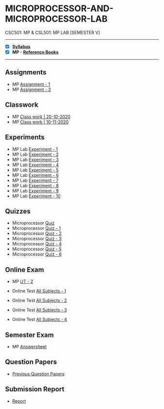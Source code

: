 # MICROPROCESSOR-AND-MICROPROCESSOR-LAB
 CSC501: MP & CSL501: MP LAB [SEMESTER V]

---

 - [X] **[Syllabus](https://github.com/Amey-Thakur/MICROPROCESSOR-AND-MICROPROCESSOR-LAB/blob/main/Syllabus/TE%20BE%20Comp%20Engg%20CBCGS%20Syllabus.pdf)**
 - [x] **MP - [Reference Books](https://github.com/Amey-Thakur/MICROPROCESSOR-AND-MICROPROCESSOR-LAB/tree/main/Reference%20Books)**

---

## Assignments

  - MP [Assignment - 1](https://github.com/Amey-Thakur/MICROPROCESSOR-AND-MICROPROCESSOR-LAB/blob/main/Assignments/Amey_B-50_MP_Assignment-1.pdf)
  - MP [Assignment - 2](https://github.com/Amey-Thakur/MICROPROCESSOR-AND-MICROPROCESSOR-LAB/blob/main/Assignments/Amey_B-50_MP_Assignment-2.pdf)

## Classwork

  - MP [Class work | 20-10-2020](https://github.com/Amey-Thakur/MICROPROCESSOR-AND-MICROPROCESSOR-LAB/blob/main/Classwork/Amey_B-50_MP_Lab_Classwork%20-%201.pdf)
  - MP [Class work | 10-11-2020](https://github.com/Amey-Thakur/MICROPROCESSOR-AND-MICROPROCESSOR-LAB/blob/main/Classwork/Amey_B-50_MP_Lab_Classwork%20-%202.pdf)

## Experiments

  - MP Lab [Experiment - 1](https://github.com/Amey-Thakur/MICROPROCESSOR-AND-MICROPROCESSOR-LAB/blob/main/Experiments/Amey_B-50_MP_Experiment-1.pdf)
  - MP Lab [Experiment - 2](https://github.com/Amey-Thakur/MICROPROCESSOR-AND-MICROPROCESSOR-LAB/blob/main/Experiments/Amey_B-50_MP_Experiment-2.pdf)
  - MP Lab [Experiment - 3](https://github.com/Amey-Thakur/MICROPROCESSOR-AND-MICROPROCESSOR-LAB/blob/main/Experiments/Amey_B-50_MP_Experiment-3.pdf)
  - MP Lab [Experiment - 4](https://github.com/Amey-Thakur/MICROPROCESSOR-AND-MICROPROCESSOR-LAB/blob/main/Experiments/Amey_B-50_MP_Experiment-4.pdf)
  - MP Lab [Experiment - 5](https://github.com/Amey-Thakur/MICROPROCESSOR-AND-MICROPROCESSOR-LAB/blob/main/Experiments/Amey_B-50_MP_Experiment-5.pdf)
  - MP Lab [Experiment - 6](https://github.com/Amey-Thakur/MICROPROCESSOR-AND-MICROPROCESSOR-LAB/blob/main/Experiments/Amey_B-50_MP_Experiment-6.pdf)
  - MP Lab [Experiment - 7](https://github.com/Amey-Thakur/MICROPROCESSOR-AND-MICROPROCESSOR-LAB/blob/main/Experiments/Amey_B-50_MP_Experiment-7.pdf)
  - MP Lab [Experiment - 8](https://github.com/Amey-Thakur/MICROPROCESSOR-AND-MICROPROCESSOR-LAB/blob/main/Experiments/Amey_B-50_MP_Experiment-8.pdf)
  - MP Lab [Experiment - 9](https://github.com/Amey-Thakur/MICROPROCESSOR-AND-MICROPROCESSOR-LAB/blob/main/Experiments/Amey_B-50_MP_Experiment-9.pdf)
  - MP Lab [Experiment - 10](https://github.com/Amey-Thakur/MICROPROCESSOR-AND-MICROPROCESSOR-LAB/blob/main/Experiments/Amey_B-50_MP_Experiment-10.pdf)

## Quizzes

  - Microprocessor [Quiz](https://github.com/Amey-Thakur/MICROPROCESSOR-AND-MICROPROCESSOR-LAB/blob/main/Quizzes/Quiz%20Microprocessor.pdf)
  - Microprocessor [Quiz - 1](https://github.com/Amey-Thakur/MICROPROCESSOR-AND-MICROPROCESSOR-LAB/blob/main/Quizzes/Quiz%20Microprocessor%20-%201.pdf)
  - Microprocessor [Quiz - 2](https://github.com/Amey-Thakur/MICROPROCESSOR-AND-MICROPROCESSOR-LAB/blob/main/Quizzes/Quiz%20Microprocessor%20-%202.pdf)
  - Microprocessor [Quiz - 3](https://github.com/Amey-Thakur/MICROPROCESSOR-AND-MICROPROCESSOR-LAB/blob/main/Quizzes/Quiz%20Microprocessor%20-%203.pdf)
  - Microprocessor [Quiz - 4](https://github.com/Amey-Thakur/MICROPROCESSOR-AND-MICROPROCESSOR-LAB/blob/main/Quizzes/Quiz%20Microprocessor%20-%204.pdf)
  - Microprocessor [Quiz - 5](https://github.com/Amey-Thakur/MICROPROCESSOR-AND-MICROPROCESSOR-LAB/blob/main/Quizzes/Quiz%20Microprocessor%20-%205.pdf)
  - Microprocessor [Quiz - 6](https://github.com/Amey-Thakur/MICROPROCESSOR-AND-MICROPROCESSOR-LAB/blob/main/Quizzes/Quiz%20Microprocessor%20-%206.pdf)

## Online Exam

 - MP [UT - 2](https://github.com/Amey-Thakur/MICROPROCESSOR-AND-MICROPROCESSOR-LAB/blob/main/Online%20Exam/MP%20UT-2.png)

 - Online Test [All Subjects - 1](https://github.com/Amey-Thakur/MICROPROCESSOR-AND-MICROPROCESSOR-LAB/blob/main/Online%20Exam/TE_B_Online_Test(All%20Subject)-1.pdf)
 - Online Test [All Subjects - 2](https://github.com/Amey-Thakur/MICROPROCESSOR-AND-MICROPROCESSOR-LAB/blob/main/Online%20Exam/TE_B_Online_Test(All%20Subject)-2.pdf)
 - Online Test [All Subjects - 3](https://github.com/Amey-Thakur/MICROPROCESSOR-AND-MICROPROCESSOR-LAB/blob/main/Online%20Exam/TE_B_Online_Test(All%20Subject)-3.pdf)
 - Online Test [All Subjects - 4](https://github.com/Amey-Thakur/MICROPROCESSOR-AND-MICROPROCESSOR-LAB/blob/main/Online%20Exam/TE_B_Online_Test(All%20Subject)-4.pdf)

## Semester Exam

 - MP [Answersheet](https://github.com/Amey-Thakur/MICROPROCESSOR-AND-MICROPROCESSOR-LAB/blob/main/Semester%20Exam/51112146_MP_Q.2%26Q.3.pdf)

## Question Papers

 - [Previous Question Papers](https://github.com/Amey-Thakur/MICROPROCESSOR-AND-MICROPROCESSOR-LAB/tree/main/Question%20Papers)

## Submission Report

  - [Report](https://github.com/Amey-Thakur/MICROPROCESSOR-AND-MICROPROCESSOR-LAB/blob/main/Submission%20Report/Amey_B-50_MP_Submission_Report.pdf)
